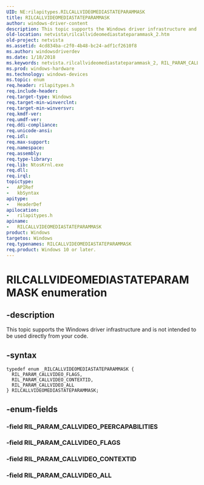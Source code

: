 ```yaml
---
UID: NE:rilapitypes.RILCALLVIDEOMEDIASTATEPARAMMASK
title: RILCALLVIDEOMEDIASTATEPARAMMASK
author: windows-driver-content
description: This topic supports the Windows driver infrastructure and is not intended to be used directly from your code.
old-location: netvista\rilcallvideomediastateparammask_2.htm
old-project: netvista
ms.assetid: 4cd834ba-c2f0-4b48-bc24-adf1cf2610f8
ms.author: windowsdriverdev
ms.date: 1/18/2018
ms.keywords: netvista.rilcallvideomediastateparammask_2, RIL_PARAM_CALLVIDEO_FLAGS, RILCALLVIDEOMEDIASTATEPARAMMASK, RILCALLVIDEOMEDIASTATEPARAMMASK enumeration [Network Drivers Starting with Windows Vista], rilapitypes/RIL_PARAM_CALLVIDEO_CONTEXTID, rilapitypes/RILCALLVIDEOMEDIASTATEPARAMMASK, RIL_PARAM_CALLVIDEO_CONTEXTID, rilapitypes/RIL_PARAM_CALLVIDEO_FLAGS, RIL_PARAM_CALLVIDEO_ALL, rilapitypes/RIL_PARAM_CALLVIDEO_ALL
ms.prod: windows-hardware
ms.technology: windows-devices
ms.topic: enum
req.header: rilapitypes.h
req.include-header: 
req.target-type: Windows
req.target-min-winverclnt: 
req.target-min-winversvr: 
req.kmdf-ver: 
req.umdf-ver: 
req.ddi-compliance: 
req.unicode-ansi: 
req.idl: 
req.max-support: 
req.namespace: 
req.assembly: 
req.type-library: 
req.lib: NtosKrnl.exe
req.dll: 
req.irql: 
topictype:
-	APIRef
-	kbSyntax
apitype:
-	HeaderDef
apilocation:
-	rilapitypes.h
apiname:
-	RILCALLVIDEOMEDIASTATEPARAMMASK
product: Windows
targetos: Windows
req.typenames: RILCALLVIDEOMEDIASTATEPARAMMASK
req.product: Windows 10 or later.
---
```


# RILCALLVIDEOMEDIASTATEPARAMMASK enumeration


## -description


This topic supports the Windows driver infrastructure and is not intended to be used directly from your code. 


## -syntax


````
typedef enum _RILCALLVIDEOMEDIASTATEPARAMMASK { 
  RIL_PARAM_CALLVIDEO_FLAGS,
  RIL_PARAM_CALLVIDEO_CONTEXTID,
  RIL_PARAM_CALLVIDEO_ALL
} RILCALLVIDEOMEDIASTATEPARAMMASK;
````


## -enum-fields




### -field RIL_PARAM_CALLVIDEO_PEERCAPABILITIES


### -field RIL_PARAM_CALLVIDEO_FLAGS


### -field RIL_PARAM_CALLVIDEO_CONTEXTID


### -field RIL_PARAM_CALLVIDEO_ALL

